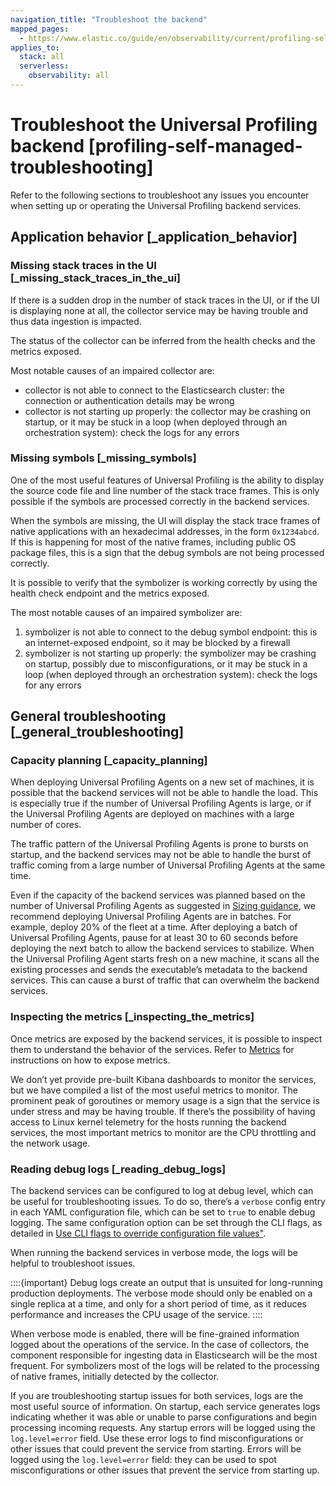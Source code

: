 ```yaml
---
navigation_title: "Troubleshoot the backend"
mapped_pages:
  - https://www.elastic.co/guide/en/observability/current/profiling-self-managed-troubleshooting.html
applies_to:
  stack: all
  serverless:
    observability: all
---
```




# Troubleshoot the Universal Profiling backend [profiling-self-managed-troubleshooting]


Refer to the following sections to troubleshoot any issues you encounter when setting up or operating the Universal Profiling backend services.


## Application behavior [_application_behavior] 


### Missing stack traces in the UI [_missing_stack_traces_in_the_ui] 

If there is a sudden drop in the number of stack traces in the UI, or if the UI is displaying none at all, the collector service may be having trouble and thus data ingestion is impacted.

The status of the collector can be inferred from the health checks and the metrics exposed.

Most notable causes of an impaired collector are:

* collector is not able to connect to the Elasticsearch cluster: the connection or authentication details may be wrong
* collector is not starting up properly: the collector may be crashing on startup, or it may be stuck in a loop (when deployed through an orchestration system): check the logs for any errors


### Missing symbols [_missing_symbols] 

One of the most useful features of Universal Profiling is the ability to display the source code file and line number of the stack trace frames. This is only possible if the symbols are processed correctly in the backend services.

When the symbols are missing, the UI will display the stack trace frames of native applications with an hexadecimal addresses, in the form `0x1234abcd`. If this is happening for most of the native frames, including public OS package files, this is a sign that the debug symbols are not being processed correctly.

It is possible to verify that the symbolizer is working correctly by using the health check endpoint and the metrics exposed.

The most notable causes of an impaired symbolizer are:

1. symbolizer is not able to connect to the debug symbol endpoint: this is an internet-exposed endpoint, so it may be blocked by a firewall
2. symbolizer is not starting up properly: the symbolizer may be crashing on startup, possibly due to misconfigurations, or it may be stuck in a loop (when deployed through an orchestration system): check the logs for any errors


## General troubleshooting [_general_troubleshooting] 


### Capacity planning [_capacity_planning] 

When deploying Universal Profiling Agents on a new set of machines, it is possible that the backend services will not be able to handle the load. This is especially true if the number of Universal Profiling Agents is large, or if the Universal Profiling Agents are deployed on machines with a large number of cores.

The traffic pattern of the Universal Profiling Agents is prone to bursts on startup, and the backend services may not be able to handle the burst of traffic coming from a large number of Universal Profiling Agents at the same time.

Even if the capacity of the backend services was planned based on the number of Universal Profiling Agents as suggested in [Sizing guidance](../../../solutions/observability/infra-and-hosts/operate-universal-profiling-backend.md#profiling-self-managed-ops-sizing-guidance), we recommend deploying Universal Profiling Agents are in batches. For example, deploy 20% of the fleet at a time. After deploying a batch of Universal Profiling Agents, pause for at least 30 to 60 seconds before deploying the next batch to allow the backend services to stabilize. When the Universal Profiling Agent starts fresh on a new machine, it scans all the existing processes and sends the executable’s metadata to the backend services. This can cause a burst of traffic that can overwhelm the backend services.


### Inspecting the metrics [_inspecting_the_metrics] 

Once metrics are exposed by the backend services, it is possible to inspect them to understand the behavior of the services. Refer to [Metrics](../../../solutions/observability/infra-and-hosts/operate-universal-profiling-backend.md#profiling-self-managed-ops-monitoring-metrics) for instructions on how to expose metrics.

We don’t yet provide pre-built Kibana dashboards to monitor the services, but we have compiled a list of the most useful metrics to monitor. The prominent peak of goroutines or memory usage is a sign that the service is under stress and may be having trouble. If there’s the possibility of having access to Linux kernel telemetry for the hosts running the backend services, the most important metrics to monitor are the CPU throttling and the network usage.


### Reading debug logs [_reading_debug_logs] 

The backend services can be configured to log at debug level, which can be useful for troubleshooting issues. To do so, there’s a `verbose` config entry in each YAML configuration file, which can be set to `true` to enable debug logging. The same configuration option can be set through the CLI flags, as detailed in [Use CLI flags to override configuration file values"](../../../solutions/observability/infra-and-hosts/operate-universal-profiling-backend.md#profiling-self-managed-ops-configuration-cli-overrides).

When running the backend services in verbose mode, the logs will be helpful to troubleshoot issues.

::::{important} 
Debug logs create an output that is unsuited for long-running production deployments. The verbose mode should only be enabled on a single replica at a time, and only for a short period of time, as it reduces performance and increases the CPU usage of the service.
::::


When verbose mode is enabled, there will be fine-grained information logged about the operations of the service. In the case of collectors, the component responsible for ingesting data in Elasticsearch will be the most frequent. For symbolizers most of the logs will be related to the processing of native frames, initially detected by the collector.

If you are troubleshooting startup issues for both services, logs are the most useful source of information. On startup, each service generates logs indicating whether it was able or unable to parse configurations and begin processing incoming requests. Any startup errors will be logged using the `log.level=error` field. Use these error logs to find misconfigurations or other issues that could prevent the service from starting. Errors will be logged using the `log.level=error` field: they can be used to spot misconfigurations or other issues that prevent the service from starting up.

